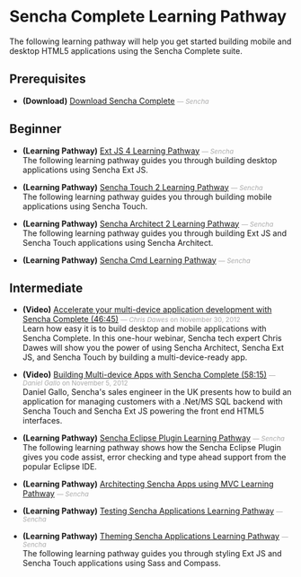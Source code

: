 # Sencha Complete Learning Pathway
The following learning pathway will help you get started building mobile and desktop HTML5 applications using the Sencha Complete suite.


## Prerequisites

- **(Download)** [Download Sencha Complete](http://www.sencha.com/products/complete/evaluate) <small style='color:#aaa;'>&mdash; _Sencha_</small>  
    

## Beginner

- **(Learning Pathway)** [Ext JS 4 Learning Pathway](http://www.sencha.com/learn/extjs4-learning-pathway) <small style='color:#aaa;'>&mdash; _Sencha_</small>  
    The following learning pathway guides you through building desktop applications using Sencha Ext JS.

- **(Learning Pathway)** [Sencha Touch 2 Learning Pathway](http://www.sencha.com/learn/touch2) <small style='color:#aaa;'>&mdash; _Sencha_</small>  
    The following learning pathway guides you through building mobile applications using Sencha Touch.

- **(Learning Pathway)** [Sencha Architect 2 Learning Pathway](http://www.sencha.com/learn/architect2) <small style='color:#aaa;'>&mdash; _Sencha_</small>  
    The following learning pathway guides you through building Ext JS and Sencha Touch applications using Sencha Architect.

- **(Learning Pathway)** [Sencha Cmd Learning Pathway](http://www.sencha.com/learn/cmd-learning-pathway) <small style='color:#aaa;'>&mdash; _Sencha_</small>  
    

## Intermediate

- **(Video)** [Accelerate your multi-device application development with Sencha Complete (46:45)](http://vimeo.com/54618369) <small style='color:#aaa;'>&mdash; _Chris Dawes_ on November 30, 2012</small>  
    Learn how easy it is to build desktop and mobile applications with Sencha Complete. In this one-hour webinar, Sencha tech expert Chris Dawes will show you the power of using Sencha Architect, Sencha Ext JS, and Sencha Touch by building a multi-device-ready app.

- **(Video)** [Building Multi-device Apps with Sencha Complete (58:15)](http://vimeo.com/52871577) <small style='color:#aaa;'>&mdash; _Daniel Gallo_ on November 5, 2012</small>  
    Daniel Gallo, Sencha's sales engineer in the UK presents how to build an application for managing customers with a .Net/MS SQL backend with Sencha Touch and Sencha Ext JS powering the front end HTML5 interfaces.

- **(Learning Pathway)** [Sencha Eclipse Plugin Learning Pathway](http://www.sencha.com/blog/using-sencha-cmd-and-the-sencha-eclipse-plugin-together/) <small style='color:#aaa;'>&mdash; _Sencha_</small>  
    The following learning pathway shows how the Sencha Eclipse Plugin gives you code assist, error checking and type ahead support from the popular Eclipse IDE.

- **(Learning Pathway)** [Architecting Sencha Apps using MVC Learning Pathway](http://www.sencha.com/learn/mvc-learning-pathway) <small style='color:#aaa;'>&mdash; _Sencha_</small>  
    
- **(Learning Pathway)** [Testing Sencha Applications Learning Pathway](http://www.sencha.com/learn/testing-learning-pathway) <small style='color:#aaa;'>&mdash; _Sencha_</small>  
    
- **(Learning Pathway)** [Theming Sencha Applications Learning Pathway](http://www.sencha.com/learn/theming-learning-pathway) <small style='color:#aaa;'>&mdash; _Sencha_</small>  
    The following learning pathway guides you through styling Ext JS and Sencha Touch applications using Sass and Compass.


